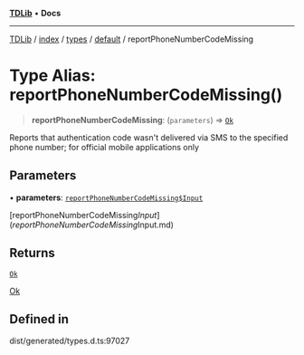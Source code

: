 [**TDLib**](../../../../../../README.md) • **Docs**

***

[TDLib](../../../../../../modules.md) / [index](../../../../../README.md) / [types](../../../README.md) / [default](../README.md) / reportPhoneNumberCodeMissing

# Type Alias: reportPhoneNumberCodeMissing()

> **reportPhoneNumberCodeMissing**: (`parameters`) => [`Ok`](Ok-1.md)

Reports that authentication code wasn't delivered via SMS to the specified phone number; for official mobile applications only

## Parameters

• **parameters**: [`reportPhoneNumberCodeMissing$Input`](reportPhoneNumberCodeMissing$Input.md)

[reportPhoneNumberCodeMissing$Input](reportPhoneNumberCodeMissing$Input.md)

## Returns

[`Ok`](Ok-1.md)

[Ok](Ok-1.md)

## Defined in

dist/generated/types.d.ts:97027
